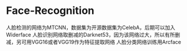 # Face-Recognition
人脸检测的网络为MTCNN，数据集为开源数据集为CelebA，后期可以加入Widerface
人脸识别网络取删减的Darknet53，因为该网络过大，所以有所删减，另可用VGG16或者VGG19作为特征提取网络
人脸分类网络训练用Arcface
